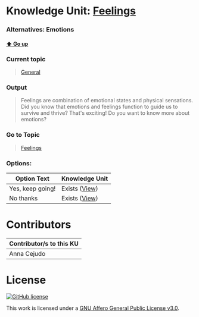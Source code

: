 # Knowledge Unit: [Feelings](../../knowledge_units/general/feelings.md)
### Alternatives:   Emotions 
#### [:arrow_up: Go up](../../topics/general.md)
### Current topic
> [General](../../topics/general.md)
### Output
> Feelings are combination of emotional states and physical sensations. Did you know that emotions and feelings function to guide us to survive and thrive? That&#039;s exciting! Do you want to know more about emotions?
### Go to Topic
> [Feelings](../../topics/feelings.md)

### Options: 

| Option Text | Knowledge Unit |
| - | - |  
| Yes, keep going!  |  Exists ([View](../../knowledge_units/feelings/yes-keep-going.md))  |  
| No thanks  |  Exists ([View](../../knowledge_units/feelings/no-thanks.md))  | 

# Contributors

| Contributor/s to this KU |
| - | 
| Anna Cejudo |

# License
[![GitHub license](https://img.shields.io/github/license/inbrainz/cerebro)](https://github.com/inbrainz/cerebro/blob/master/LICENSE)

This work is licensed under a [GNU Affero General Public License v3.0](https://www.gnu.org/licenses/agpl-3.0.txt).